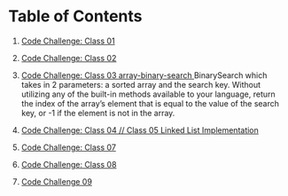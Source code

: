 # Table of Contents
1. [Code Challenge: Class 01]()


2. [Code Challenge: Class 02](https://github.com/amaniq88/data-structures-and-algorithms/blob/main/data_structures_and_algorithms/array_insert_shift/README.md)


3. [Code Challenge: Class 03 array-binary-search ](https://github.com/amaniq88/data-structures-and-algorithms/blob/main/data_structures_and_algorithms/array_insert_shift/README.md)
    BinarySearch which takes in 2 parameters: a sorted array and the search key. Without utilizing any of the built-in methods available to your language, return the index of the array’s element that is equal to the value of the search key, or -1 if the element is not in the array.

4. [Code Challenge: Class 04 // Class 05 Linked List Implementation](https://github.com/amaniq88/data-structures-and-algorithms/tree/main/data_structures_and_algorithms/linked_list/README.md)

5. [Code Challenge: Class 07](https://github.com/amaniq88/data-structures-and-algorithms/tree/main/data_structures_and_algorithms/linked_list/README_07.md)

6. [Code Challenge: Class 08](https://github.com/amaniq88/data-structures-and-algorithms/tree/main/data_structures_and_algorithms/linked_list/README_08.md)

7. [Code Challenge 09](https://github.com/amaniq88/data-structures-and-algorithms/blob/stack-and-queue/stack-and-queue/README.md)


